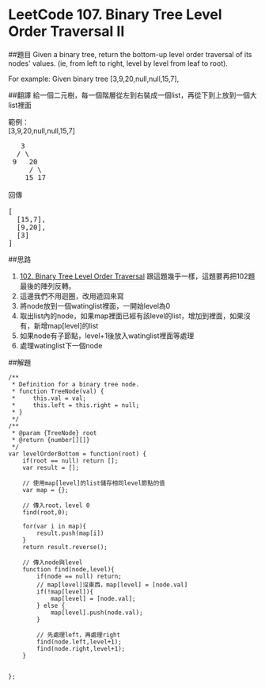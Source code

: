 # LeetCode 107. Binary Tree Level Order Traversal II

##題目
Given a binary tree, return the bottom-up level order traversal of its nodes' values. (ie, from left to right, level by level from leaf to root).

For example:
Given binary tree [3,9,20,null,null,15,7],

##翻譯
給一個二元樹，每一個階層從左到右裝成一個list，再從下到上放到一個大list裡面

範例：  
[3,9,20,null,null,15,7]
<pre>
   3                          
  / \                         
 9   20                      
     / \                      
    15 17     
    
回傳

[
  [15,7],
  [9,20],
  [3]
]    
</pre>

##思路
1. [102. Binary Tree Level Order Traversal](102md.md) 跟這題幾乎一樣，這題要再把102題最後的陣列反轉。
2. 這邊我們不用迴圈，改用遞回來寫
3. 將node放到一個watinglist裡面，一開始level為0
3. 取出list內的node，如果map裡面已經有該level的list，增加到裡面，如果沒有，新增map[level]的list
4. 如果node有子節點，level+1後放入watinglist裡面等處理
5. 處理watinglist下一個node

##解題  

```  
/**
 * Definition for a binary tree node.
 * function TreeNode(val) {
 *     this.val = val;
 *     this.left = this.right = null;
 * }
 */
/**
 * @param {TreeNode} root
 * @return {number[][]}
 */
var levelOrderBottom = function(root) {
    if(root == null) return [];
    var result = [];
        
    // 使用map[level]的list儲存相同level節點的值
    var map = {};

    // 傳入root，level 0
    find(root,0);
    
    for(var i in map){
        result.push(map[i])
    }
    return result.reverse();

    // 傳入node與level
    function find(node,level){
        if(node == null) return;
        // map[level]沒東西，map[level] = [node.val]
        if(!map[level]){
            map[level] = [node.val];
        } else {
            map[level].push(node.val);
        }
        
        // 先處理left，再處理right
        find(node.left,level+1);
        find(node.right,level+1);
    }
    

};

```  
